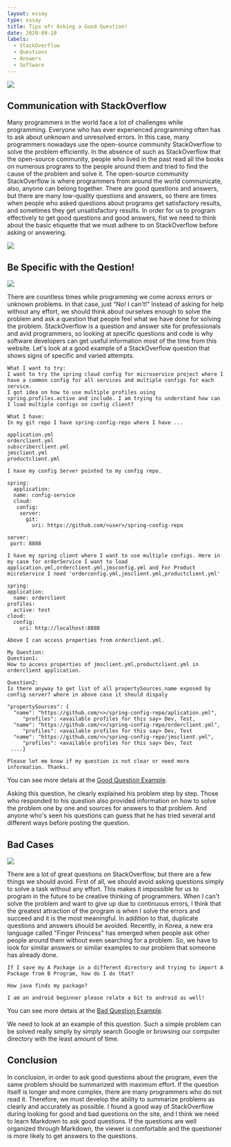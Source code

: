 ```yaml
---
layout: essay
type: essay
title: Tips ofr Asking a Good Question!
date: 2020-09-10
labels:
  - StackOverflow
  - Questions
  - Answers
  - Software
---
```


<img class="ui centered large image" src="../images/Stackoverflow.png">

## Communication with StackOverflow

Many programmers in the world face a lot of challenges while programming. Everyone who has ever experienced programming often has to ask about unknown and unresolved errors. In this case, many programmers nowadays use the open-source community StackOverflow to solve the problem efficiently. In the absence of such as StackOverflow that the open-source community, people who lived in the past read all the books on numerous programs to the people around them and tried to find the cause of the problem and solve it. The open-source community StackOverflow is where programmers from around the world communicate, also, anyone can belong together. There are good questions and answers, but there are many low-quality questions and answers, so there are times when people who asked questions about programs get satisfactory results, and sometimes they get unsatisfactory results. In order for us to program effectively to get good questions and good answers, fist we need to think about the basic etiquette that we must adhere to on StackOverflow before asking or answering.

<img class="ui centered large image" src="../images/library.jpg">

## Be Specific with the Qestion!

<img class="ui centered large image" src="../images/goodquestion.jpg">

There are countless times while programming we come across errors or unknown problems. In that case, just “No! I can't!” Instead of asking for help without any effort, we should think about ourselves enough to solve the problem and ask a question that people feel what we have done for solving the problem. StackOverflow is a question and answer site for professionals and avid programmers, so looking at specific questions and code is why software developers can get useful information most of the time from this website. Let's look at a good example of a StackOverflow question that shows signs of specific and varied attempts.


```
What I want to try:
I want to try the spring cloud config for microservice project where I have a common config for all services and multiple configs for each service.
I got idea on how to use multiple profiles using spring.profiles.active and include. I am trying to understand how can I load multiple configs on config client?

What I have:
In my git repo I have spring-config-repo where I have ...
```
```
application.yml
orderclient.yml
subscriberclient.yml
jmsclient.yml
productclient.yml
```
```
I have my config Server pointed to my config repo.
```
```
spring:
  application:
  name: config-service
  cloud:
   config:
    server:
      git:
        uri: https://github.com/<user>/spring-config-repo

server:
 port: 8888
```
```    
I have my spring client where I want to use multiple configs. Here in my case for orderService I want to load application.yml,orderclient.yml,jmsconfig.yml and For Product microService I need 'orderconfig.yml,jmsclient.yml,productclient.yml'
```
```
spring:
application:
  name: orderclient
profiles:
  active: test
cloud:
  config:
    uri: http://localhost:8888
```
```
Above I can access properties from orderclient.yml.

My Question:
Question1:
How to access properties of jmsclient.yml,productclient.yml in orderclient application.

Question2:
Is there anyway to get list of all propertySources.name exposed by config server? where in above case it should dispaly
```
```
"propertySources": {
  "name": "https://github.com/<>/spring-config-repo/aplication.yml",
     "profiles": <available profiles for this say> Dev, Test,
  "name": "https://github.com/<>/spring-config-repo/orderclient.yml",
     "profiles": <available profiles for this say> Dev, Test
  "name": "https://github.com/<>/spring-config-repo/jmsclient.yml",
     "profiles": <available profiles for this say> Dev, Test
 ....}
```
```
Please let me know if my question is not clear or need more information. Thanks.

```
You can see more detais at the [Good Question Example](https://stackoverflow.com/questions/39215533/spring-cloud-config-how-to-use-multiple-configs).

Asking this question, he clearly explained his problem step by step. Those who responded to his question also provided information on how to solve the problem one by one and sources for answers to that problem. And anyone who's seen his questions can guess that he has tried several and different ways before posting the question.


## Bad Cases

<img class="ui centered large image" src="../images/badtime.jpg">

There are a lot of great questions on StackOverflow, but there are a few things we should avoid. First of all, we should avoid asking questions simply to solve a task without any effort. This makes it impossible for us to program in the future to be creative thinking of programmers. When I can't solve the problem and want to give up due to continuous errors, I think that the greatest attraction of the program is when I solve the errors and succeed and it is the most meaningful. In addition to that, duplicate questions and answers should be avoided. Recently, in Korea, a new era language called "Finger Princess" has emerged when people ask other people around them without even searching for a problem. So, we have to look for similar answers or similar examples to our problem that someone has already done.

```
If I save my A Package in a different directory and trying to import A Package from B Program, how do I do that?

How java finds my package?

I am an android beginner please relate a bit to android as well!
```
You can see more detais at the [Bad Question Example](https://stackoverflow.com/questions/63840848/how-import-keyword-find-other-packages).

We need to look at an example of this question. Such a simple problem can be solved really simply by simply search Google or browsing our computer directory with the least amount of time.

## Conclusion

In conclusion, in order to ask good questions about the program, even the same problem should be summarized with maximum effort. If the question itself is longer and more complex, there are many programmers who do not read it. Therefore, we must develop the ability to summarize problems as clearly and accurately as possible. I found a good way of StackOverflow during looking for good and bad questions on the site, and I think we need to learn Markdown to ask good questions. If the questions are well organized through Markdown, the viewer is comfortable and the questioner is more likely to get answers to the questions.


